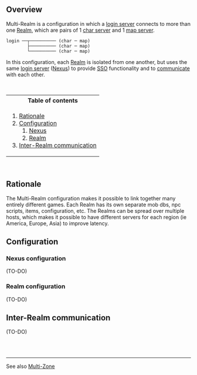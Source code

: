 ## Overview
Multi-Realm is a configuration in which a [login server](Login-Server) connects to more than one [Realm](Realm), which are pairs of 1 [char server](Character-Server) and 1 [map server](Map-Server).

```
login ──┬────────── (char ─ map)
        ├────────── (char ─ map)
        └────────── (char ─ map)
```
In this configuration, each [Realm](Realm) is isolated from one another, but uses the same [login server](Login-Server) ([Nexus](Nexus)) to provide [SSO](https://en.wikipedia.org/wiki/Single_sign-on) functionality and to [communicate](#inter-realm-communication) with each other.

<br>

<table><tr><th>Table of contents
<tr><td>

1. [Rationale](#rationale)
2. [Configuration](#configuration)
    1. [Nexus](#nexus-configuration)
    2. [Realm](#realm-configuration)
3. [Inter-Realm communication](#inter-realm-communication)
</table>

<br>

## Rationale
The Multi-Realm configuration makes it possible to link together many entirely different games. Each Realm has its own separate mob dbs, npc scripts, items, configuration, etc. The Realms can be spread over multiple hosts, which makes it possible to have different servers for each region (ie America, Europe, Asia) to improve latency.

## Configuration
### Nexus configuration
(TO-DO)

### Realm configuration
(TO-DO)

## Inter-Realm communication
(TO-DO)


<br><br>

---
See also [Multi-Zone](Multi-Zone)